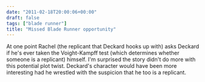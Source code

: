 ```yaml
---
date: "2011-02-18T20:00:06+00:00"
draft: false
tags: ["blade runner"]
title: "Missed Blade Runner opportunity"
---
```



At one point Rachel (the replicant that Deckard hooks up with) asks Deckard if he's ever taken the Voight-Kampff test (which determines whether someone is a replicant) himself. I'm surprised the story didn't do more with this potential plot twist. Deckard's character would have been more interesting had he wrestled with the suspicion that he too is a replicant.

